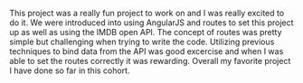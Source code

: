 This project was a really fun project to work on and I was really excited to do it. We were introduced into using AngularJS and routes to set this project up as well as using the IMDB open API. The concept of routes was pretty simple but challenging when trying to write the code. Utilizing previous techniques to bind data from the API was good excercise and when I was able to set the routes correctly it was rewarding. Overall my favorite project I have done so far in this cohort.
